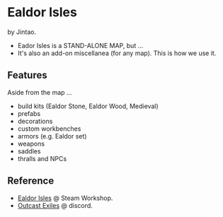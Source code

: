# Ealdor Isles

by Jintao.

- Eador Isles is a STAND-ALONE MAP, but ...
- It's also an add-on miscellanea (for any map). This is how we use it.

## Features

Aside from the map ...

- build kits (Ealdor Stone, Ealdor Wood, Medieval)
- prefabs
- decorations
- custom workbenches
- armors (e.g. Ealdor set)
- weapons
- saddles
- thralls and NPCs

## Reference

- [Ealdor Isles](https://steamcommunity.com/sharedfiles/filedetails/?id=2820165372) @ Steam Workshop.
- [Outcast Exiles](https://discord.gg/SWYQ8TtdxF) @ discord.
